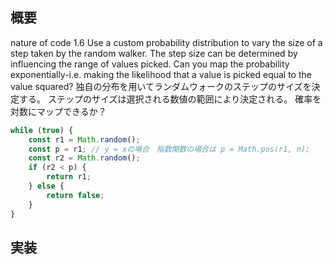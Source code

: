 ## 概要
nature of code 1.6
Use a custom probability distribution to vary the size of a step taken by the random walker. The step size can be determined by influencing the range of values picked. Can you map the probability exponentially-i.e. making the likelihood that a value is picked equal to the value squared?
独自の分布を用いてランダムウォークのステップのサイズを決定する。
ステップのサイズは選択される数値の範囲により決定される。
確率を対数にマップできるか？

```js
while (true) {
    const r1 = Math.random();
    const p = r1; // y = xの場合　指数関数の場合は p = Math.pos(r1, n);
    const r2 = Math.random();
    if (r2 < p) {
        return r1;
    } else {
        return false;
    }
}
```

## 実装
